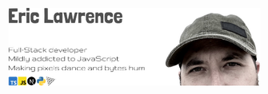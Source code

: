 [![Squaretone](https://github.com/squaretone/squaretone/raw/main/img/profile_banner.jpg)](https://www.squaretone.com)